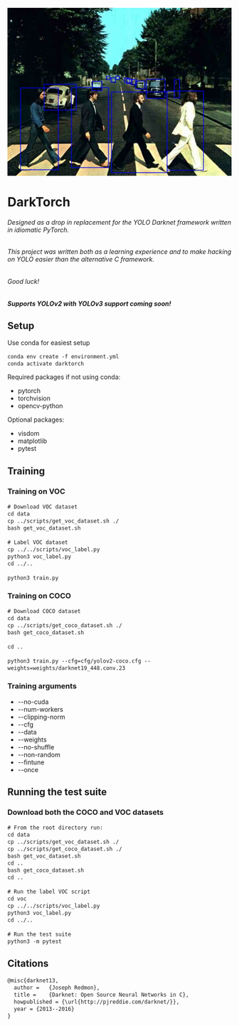 ![alt text](https://github.com/hpennington/darktorch/raw/master/abbey.jpg "The Beatles Abbey Road")

# DarkTorch

###### Designed as a drop in replacement for the YOLO Darknet framework written in idiomatic PyTorch.

###### This project was written both as a learning experience and to make hacking on YOLO easier than the alternative C framework.

###### Good luck!

##### Supports  YOLOv2 with YOLOv3 support coming soon!

## Setup
Use conda for easiest setup

```
conda env create -f environment.yml
conda activate darktorch
```
Required packages if not using conda:

- pytorch
- torchvision
- opencv-python

Optional packages:

- visdom
- matplotlib
- pytest

## Training

### Training on VOC
```
# Download VOC dataset
cd data
cp ../scripts/get_voc_dataset.sh ./
bash get_voc_dataset.sh

# Label VOC dataset
cp ../../scripts/voc_label.py
python3 voc_label.py
cd ../..

python3 train.py

```
### Training on COCO
```
# Download COCO dataset
cd data
cp ../scripts/get_coco_dataset.sh ./
bash get_coco_dataset.sh

cd ..

python3 train.py --cfg=cfg/yolov2-coco.cfg --weights=weights/darknet19_448.conv.23

```

### Training arguments

- --no-cuda
- --num-workers
- --clipping-norm
- --cfg
- --data
- --weights
- --no-shuffle
- --non-random
- --fintune
- --once

## Running the test suite
### Download both the COCO and VOC datasets

```
# From the root directory run:
cd data
cp ../scripts/get_voc_dataset.sh ./
cp ../scripts/get_coco_dataset.sh ./
bash get_voc_dataset.sh
cd ..
bash get_coco_dataset.sh
cd ..

# Run the label VOC script
cd voc
cp ../../scripts/voc_label.py
python3 voc_label.py
cd ../..

# Run the test suite
python3 -m pytest

```

## Citations
```
@misc{darknet13,
  author =   {Joseph Redmon},
  title =    {Darknet: Open Source Neural Networks in C},
  howpublished = {\url{http://pjreddie.com/darknet/}},
  year = {2013--2016}
}
```